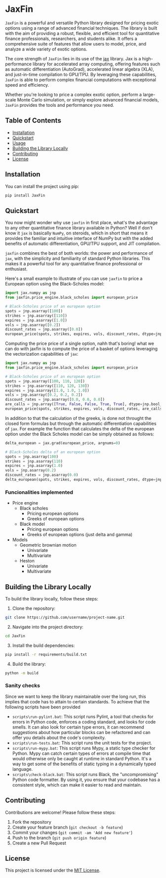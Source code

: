 # JaxFin

`JaxFin` is a powerful and versatile Python library designed for pricing exotic options using a range of advanced financial techniques. The library is built with the aim of providing a robust, flexible, and efficient tool for quantitative finance professionals, researchers, and students alike. It offers a comprehensive suite of features that allow users to model, price, and analyze a wide variety of exotic options.

The core strength of `JaxFin` lies in its use of the [jax](https://github.com/google/jax) library. Jax is a high-performance library for accelerated array computing, offering features such as automatic differentiation (AutoGrad), accelerated linear algebra (XLA), and just-in-time compilation to GPU/TPU. By leveraging these capabilities, `JaxFin` is able to perform complex financial computations with exceptional speed and efficiency.

Whether you're looking to price a complex exotic option, perform a large-scale Monte Carlo simulation, or simply explore advanced financial models, `JaxFin` provides the tools and performance you need.

## Table of Contents

- [Installation](#installation)
- [Quickstart](#quickstart)
- [Usage](#usage)
- [Building the Library Locally](#building-the-library-locally)
- [Contributing](#contributing)
- [License](#license)

## Installation

You can install the project using pip:

```bash
pip install JaxFin
```

## Quickstart

You now might wonder why use `jaxfin` in first place, what's the advantage to any other quantitative finance library available in Python? Well if don't know it `jax` is basically `NumPy`, on steroids, which in short that  means it provides the familiar and intuitive interface of NumPy but with the added benefits of automatic differentiation, GPU/TPU support, and JIT compilation. 

`jaxfin` combines the best of both worlds: the power and performance of `jax`, with the simplicity and familiarity of standard Python libraries. This makes it a powerful tool for any quantitative finance professional or enthusiast.

Here's a small example to illustrate of you can use `jaxfin` to price a European option using the Black-Scholes model:

```python
import jax.numpy as jnp
from jaxfin.price_engine.black_scholes import european_price

# Black-Scholes price of an european option
spots = jnp.asarray([100])
strikes = jnp.asarray([110])
expires = jnp.asarray([1.0])
vols = jnp.asarray([0.2])
discount_rates = jnp.asarray([0.0])
european_price(spots, strikes, expires, vols, discount_rates, dtype=jnp.float32)
```

Computing the price price of a single option, nahh that's boring! what we can do with jaxfin is to compute the price of a basket of options leveraging the vectorization capabilities of `jax`:

```python
import jax.numpy as jnp
from jaxfin.price_engine.black_scholes import european_price

# Black-Scholes price of an european option
spots = jnp.asarray([100, 110, 120])
strikes = jnp.asarray([110, 120, 130])
expires = jnp.asarray([1.0, 1.0, 1.0])
vols = jnp.asarray([0.2, 0.2, 0.2])
discount_rates = jnp.asarray([0.0, 0.0, 0.0])
are_calls = jnp.array([True, False, False, True, True], dtype=jnp.bool_)
european_price(spots, strikes, expires, vols, discount_rates, are_calls, dtype=jnp.float32)
```

In addition to that the calculation of the greeks, is done not throught the closed form formulas but through the automatic differentiation capabilities of `jax`. For example the function that calculates the delta of the european option under the Black Scholes model can be simply obtained as follows:

```python
delta_european = jax.grad(european_price, argnums=0)

# Black-Scholes delta of an european option
spots = jnp.asarray(100)
strikes = jnp.asarray(110)
expires = jnp.asarray(1.0)
vols = jnp.asarray(0.2)
discount_rates = jnp.asarray(0.0)
delta_european(spots, strikes, expires, vols, discount_rates, dtype=jnp.float32)
```

### Funcionalities implemented

- Price engine
    - Black scholes
        - Pricing european options
        - Greeks of european options
    - Black model
        - Pricing european options
        - Greeks of european options (just delta and gamma)
- Models
    - Geometric brownian motion
      - Univariate 
      - Multivariate
    - Heston
      - Univariate
      - Multivariate

## Building the Library Locally

To build the library locally, follow these steps:

1. Clone the repository:

```bash
git clone https://github.com/username/project-name.git
```

2. Navigate into the project directory:

```bash
cd JaxFin
```

3. Install the build dependencies:

```bash
pip install -r requirements/build.txt
```

4. Build the library:

```bash
python -m build
```

### Sanity checks

Since we want to keep the library maintainable over the long run, this implies that code has to attain to certain standards.
To achieve that the following scripts have been provided

- `scripts\run-pylint.bat`: This script runs Pylint, a tool that checks for errors in Python code, enforces a coding standard, and looks for code smells. It can also look for certain type errors, it can recommend suggestions about how particular blocks can be refactored and can offer you details about the code's complexity.
- `scripts\run-tests.bat`: This script runs the unit tests for the project.
- `scripts\run-mypy.bat`: This script runs Mypy, a static type checker for Python. Mypy can catch certain types of errors at compile time that would otherwise only be caught at runtime in standard Python. It's a way to get some of the benefits of static typing in a dynamically typed language.
- `scripts\check-black.bat`: This script runs Black, the "uncompromising" Python code formatter. By using it, you ensure that your codebase has a consistent style, which can make it easier to read and maintain.

## Contributing

Contributions are welcome! Please follow these steps:

1. Fork the repository
2. Create your feature branch (`git checkout -b feature`)
3. Commit your changes (`git commit -am 'Add new feature'`)
4. Push to the branch (`git push origin feature`)
5. Create a new Pull Request

## License

This project is licensed under the [MIT License](LICENSE).
